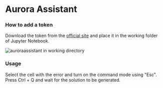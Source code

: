 Aurora Assistant
=========

### How to add a token
Download the token from the [official site](http://4k3skl.keenetic.pro) and place it in the working folder of Jupyter Notebook.

<img src="https://ie.wampi.ru/2022/01/31/AuroraAssistant-2.png" alt="auroraassistant in working directory" border="0">

### Usage
Select the cell with the error and turn on the command mode using "Esc". Press Ctrl + Q and wait for the solution to be generated.
